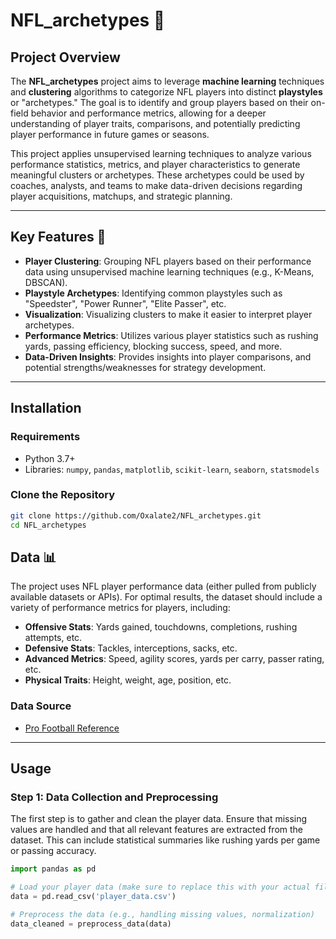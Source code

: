 # NFL_archetypes 🏈

## Project Overview

The **NFL_archetypes** project aims to leverage **machine learning** techniques and **clustering** algorithms to categorize NFL players into distinct **playstyles** or "archetypes." The goal is to identify and group players based on their on-field behavior and performance metrics, allowing for a deeper understanding of player traits, comparisons, and potentially predicting player performance in future games or seasons.

This project applies unsupervised learning techniques to analyze various performance statistics, metrics, and player characteristics to generate meaningful clusters or archetypes. These archetypes could be used by coaches, analysts, and teams to make data-driven decisions regarding player acquisitions, matchups, and strategic planning.

---

## Key Features 🔑

- **Player Clustering**: Grouping NFL players based on their performance data using unsupervised machine learning techniques (e.g., K-Means, DBSCAN).
- **Playstyle Archetypes**: Identifying common playstyles such as "Speedster", "Power Runner", "Elite Passer", etc.
- **Visualization**: Visualizing clusters to make it easier to interpret player archetypes.
- **Performance Metrics**: Utilizes various player statistics such as rushing yards, passing efficiency, blocking success, speed, and more.
- **Data-Driven Insights**: Provides insights into player comparisons, and potential strengths/weaknesses for strategy development.

---

## Installation

### Requirements

- Python 3.7+
- Libraries: `numpy`, `pandas`, `matplotlib`, `scikit-learn`, `seaborn`, `statsmodels`
  
### Clone the Repository

```bash
git clone https://github.com/Oxalate2/NFL_archetypes.git
cd NFL_archetypes
```

## Data 📊

The project uses NFL player performance data (either pulled from publicly available datasets or APIs). For optimal results, the dataset should include a variety of performance metrics for players, including:

- **Offensive Stats**: Yards gained, touchdowns, completions, rushing attempts, etc.
- **Defensive Stats**: Tackles, interceptions, sacks, etc.
- **Advanced Metrics**: Speed, agility scores, yards per carry, passer rating, etc.
- **Physical Traits**: Height, weight, age, position, etc.

### Data Source
- [Pro Football Reference](https://www.pro-football-reference.com/)

---

## Usage

### Step 1: Data Collection and Preprocessing

The first step is to gather and clean the player data. Ensure that missing values are handled and that all relevant features are extracted from the dataset. This can include statistical summaries like rushing yards per game or passing accuracy.

```python
import pandas as pd

# Load your player data (make sure to replace this with your actual file path)
data = pd.read_csv('player_data.csv')

# Preprocess the data (e.g., handling missing values, normalization)
data_cleaned = preprocess_data(data)
```


